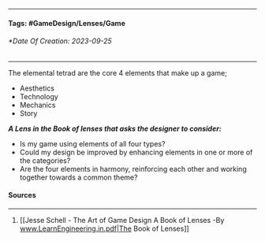 __________________________________________________________________________
#### **Tags:** #GameDesign/Lenses/Game
###### *Date Of Creation: 2023-09-25
__________________________________________________________________________

The elemental tetrad are the core 4 elements that make up a game; 
- Aesthetics
- Technology
- Mechanics
- Story

***A Lens in the Book of lenses that asks the designer to consider:***
- Is my game using elements of all four types?
- Could my design be improved by enhancing elements in one or more of the categories?
- Are the four elements in harmony, reinforcing each other and working together towards a common theme?
#### Sources
__________________________________________________________________________
1. [[Jesse Schell - The Art of Game Design A Book of Lenses -By www.LearnEngineering.in.pdf|The Book of Lenses]]